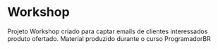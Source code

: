 # Workshop
Projeto Workshop criado para captar emails de clientes interessados produto ofertado. Material produzido durante o curso ProgramadorBR
